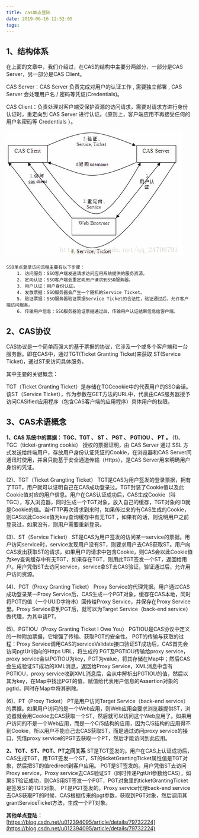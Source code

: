 ```yaml
---
title: cas单点登陆
date: 2019-06-16 12:52:05
tags:
---
```

## **1、结构体系**
在上面的文章中，我们介绍过，在CAS的结构中主要分两部分，一部分是CAS Server，另一部分是CAS Client。

CAS Server：CAS Server 负责完成对用户的认证工作 , 需要独立部署 , CAS Server 会处理用户名 / 密码等凭证(Credentials)。

CAS Client：负责处理对客户端受保护资源的访问请求，需要对请求方进行身份认证时，重定向到 CAS Server 进行认证。（原则上，客户端应用不再接受任何的用户名密码等 Credentials ）。

![1](cas%E5%8D%95%E7%82%B9%E7%99%BB%E9%99%86/1.png)
```
SSO单点登录访问流程主要有以下步骤：
    1. 访问服务：SSO客户端发送请求访问应用系统提供的服务资源。
    2. 定向认证：SSO客户端会重定向用户请求到SSO服务器。
    3. 用户认证：用户身份认证。
    4. 发放票据：SSO服务器会产生一个随机的Service Ticket。
    5. 验证票据：SSO服务器验证票据Service Ticket的合法性，验证通过后，允许客户端访问服务。
    6. 传输用户信息：SSO服务器验证票据通过后，传输用户认证结果信息给客户端。
```

## **2、CAS协议**
CAS协议是一个简单而强大的基于票据的协议，它涉及一个或多个客户端和一台服务器。即在CAS中，通过TGT(Ticket Granting Ticket)来获取 ST(Service Ticket)，通过ST来访问具体服务。

其中主要的关键概念：

TGT（Ticket Granting Ticket）是存储在TGCcookie中的代表用户的SSO会话。
该ST（Service Ticket），作为参数在GET方法的URL中，代表由CAS服务器授予访问CASified应用程序（包含CAS客户端的应用程序）具体用户的权限。

## **3、CAS术语概念**
**1、CAS 系统中的票据： TGC、TGT 、 ST 、 PGT 、 PGTIOU 、 PT 。**
(1)、TGC（ticket-granting cookie）
授权的票据证明，由 CAS Server 通过 SSL 方式发送给终端用户，存放用户身份认证凭证的Cookie，在浏览器和CAS Server间通讯时使用，并且只能基于安全通道传输（Https），是CAS Server用来明确用户身份的凭证。

(2)、TGT（Ticket Grangting Ticket）
TGT是CAS为用户签发的登录票据，拥有了TGT，用户就可以证明自己在CAS成功登录过。TGT封装了Cookie值以及此Cookie值对应的用户信息。用户在CAS认证成功后，CAS生成Cookie（叫TGC），写入浏览器，同时生成一个TGT对象，放入自己的缓存，TGT对象的ID就是Cookie的值。当HTTP再次请求到来时，如果传过来的有CAS生成的Cookie，则CAS以此Cookie值为key查询缓存中有无TGT ，如果有的话，则说明用户之前登录过，如果没有，则用户需要重新登录。

(3)、ST（Service Ticket）
ST是CAS为用户签发的访问某一service的票据。用户访问service时，service发现用户没有ST，则要求用户去CAS获取ST。用户向CAS发出获取ST的请求，如果用户的请求中包含Cookie，则CAS会以此Cookie值为key查询缓存中有无TGT，如果存在TGT，则用此TGT签发一个ST，返回给用户。用户凭借ST去访问service，service拿ST去CAS验证，验证通过后，允许用户访问资源。

(4)、PGT（Proxy Granting Ticket）
Proxy Service的代理凭据。用户通过CAS成功登录某一Proxy Service后，CAS生成一个PGT对象，缓存在CAS本地，同时将PGT的值（一个UUID字符串）回传给Proxy Service，并保存在Proxy Service里。Proxy Service拿到PGT后，就可以为Target Service（back-end service）做代理，为其申请PT。

(5)、PGTIOU（Proxy Granting Ticket I Owe You）
PGTIOU是CAS协议中定义的一种附加票据，它增强了传输、获取PGT的安全性。
PGT的传输与获取的过程：Proxy Service调用CAS的serviceValidate接口验证ST成功后，CAS首先会访问pgtUrl指向的Https URL，将生成的 PGT及PGTIOU传输给proxy service，proxy service会以PGTIOU为key，PGT为value，将其存储在Map中；然后CAS会生成验证ST成功的XML消息，返回给Proxy Service，XML消息中含有PGTIOU，proxy service收到XML消息后，会从中解析出PGTIOU的值，然后以其为key，在Map中找出PGT的值，赋值给代表用户信息的Assertion对象的pgtId，同时在Map中将其删除。

(6)、PT（Proxy Ticket）
PT是用户访问Target Service（back-end service）的票据。如果用户访问的是一个Web应用，则Web应用会要求浏览器提供ST，浏览器就会用Cookie去CAS获取一个ST，然后就可以访问这个Web应用了。如果用户访问的不是一个Web应用，而是一个C/S结构的应用，因为C/S结构的应用得不到Cookie，所以用户不能自己去CAS获取ST，而是通过访问proxy service的接口，凭借proxy service的PGT去获取一个PT，然后才能访问到此应用。

**2、TGT、ST、PGT、PT之间关系**
ST是TGT签发的。用户在CAS上认证成功后，CAS生成TGT，用TGT签发一个ST，ST的ticketGrantingTicket属性值是TGT对象，然后把ST的值redirect到客户应用。
PGT是ST签发的。用户凭借ST去访问Proxy service，Proxy service去CAS验证ST（同时传递PgtUrl参数给CAS），如果ST验证成功，则CAS用ST签发一个PGT，PGT对象里的ticketGrantingTicket是签发ST的TGT对象。
PT是PGT签发的。Proxy service代理back-end service去CAS获取PT的时候，CAS根据传来的pgt参数，获取到PGT对象，然后调用其grantServiceTicket方法，生成一个PT对象。

**其他单点登陆：**
[https://blog.csdn.net/u012394095/article/details/79732224](https://blog.csdn.net/u012394095/article/details/79732224)
